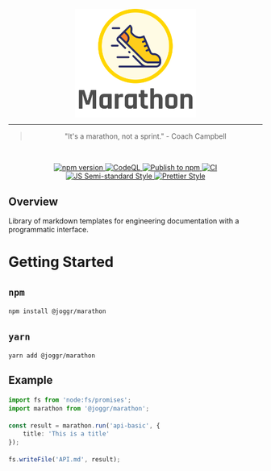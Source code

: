 <div>
    <p align="center">
        <img src="/logo.png" align="center" width="240" />
    </p>
    <hr>
    <blockquote align="center">
        "It's a marathon, not a sprint." - Coach Campbell
    </blockquote>
</div>

<br>

<p align="center">
  <a href="https://badge.fury.io/js/@joggr%2Fmarathon">
    <img src="https://badge.fury.io/js/@joggr%2Fmarathon.svg" alt="npm version">
  </a>
  <a href="https://github.com/joggrdocs/marathon/actions/workflows/github-code-scanning/codeql">
    <img alt="CodeQL" src="https://github.com/joggrdocs/marathon/actions/workflows/github-code-scanning/codeql/badge.svg">
  </a>
  <a href="https://github.com/joggrdocs/marathon/actions/workflows/npm-publish.yaml">
    <img alt="Publish to npm" src="https://github.com/joggrdocs/marathon/actions/workflows/npm-publish.yaml/badge.svg">
  </a>
  <a href="https://github.com/joggrdocs/marathon/actions/workflows/ci.yaml">
    <img alt="CI" src="https://github.com/joggrdocs/marathon/actions/workflows/ci.yaml/badge.svg">
  </a>
  <br/>
  <a href="https://github.com/standard/semistandard">
    <img alt="JS Semi-standard Style" src="https://img.shields.io/badge/code%20style-semistandard-brightgreen.svg">
  </a>
  <a href="https://github.com/prettier/prettier">
    <img alt="Prettier Style" src="https://img.shields.io/badge/code_style-prettier-ff69b4.svg?style=flat-square">
  </a>
</p>

## Overview

Library of markdown templates for engineering documentation with a programmatic interface.

# Getting Started

## `npm`

```shell
npm install @joggr/marathon
```

## `yarn`

```shell
yarn add @joggr/marathon
```

## Example

```typescript
import fs from 'node:fs/promises';
import marathon from '@joggr/marathon';

const result = marathon.run('api-basic', {
    title: 'This is a title'
});

fs.writeFile('API.md', result);
```
